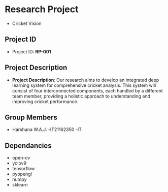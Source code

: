 # Research Project
- Cricket Vision

## Project ID
- Project ID: **RP-001**

## Project Description
- **Project Description**: Our research aims to develop an integrated deep learning system for comprehensive cricket analysis. This system will consist of four interconnected components, each 
handled by a different team member, providing a holistic approach to understanding 
and improving cricket performance.

## Group Members
- Harshana W.A.J. -IT21162350 -IT


## Dependancies
- open-cv
- yolov9
- tensorflow
- pyopengl
- numpy
- sklearn
